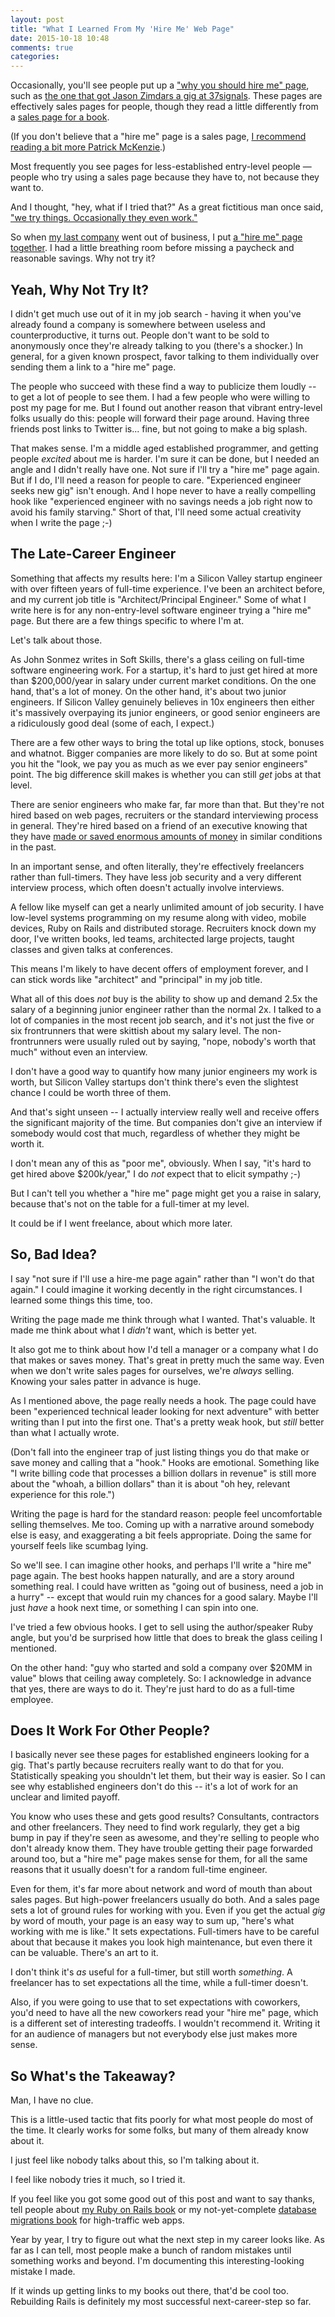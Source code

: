 ```yaml
---
layout: post
title: "What I Learned From My 'Hire Me' Web Page"
date: 2015-10-18 10:48
comments: true
categories: 
---
```


Occasionally, you'll see people put up a <a
href="http://jasonzimdars.com/svn/">"why you should hire me" page</a>,
such as <a
href="https://signalvnoise.com/posts/2709-sites-that-landed-jobs-at-37signals">the
one that got Jason Zimdars a gig at 37signals</a>. These pages are
effectively sales pages for people, though they read a little
differently from a <a href="http://rebuilding-rails.com">sales page
for a book</a>.

(If you don't believe that a "hire me" page is a sales page, <a
href="http://www.kalzumeus.com/2012/01/23/salary-negotiation/">I
recommend reading a bit more Patrick McKenzie</a>.)

Most frequently you see pages for less-established entry-level people
&mdash; people who try using a sales page because they have to, not
because they want to.

And I thought, "hey, what if I tried that?" As a great fictitious man
once said, <a href="http://archives.erfworld.com/Book%201/121">&quot;we try
things. Occasionally they even work.&quot;</a>

So when <a href="http://onlive.com">my last company</a> went out of
business, I put <a href="http://static.angelbob.com/jobsearch_2015">a
"hire me" page together</a>. I had a little breathing room before
missing a paycheck and reasonable savings. Why not try it?

## Yeah, Why Not Try It?

<!--more-->

I didn't get much use out of it in my job search - having it when
you've already found a company is somewhere between useless and
counterproductive, it turns out.  People don't want to be sold to
anonymously once they're already talking to you (there's a shocker.)
In general, for a given known prospect, favor talking to them
individually over sending them a link to a "hire me" page.

The people who succeed with these find a way to publicize them loudly
-- to get a lot of people to see them. I had a few people who were
willing to post my page for me. But I found out another reason that
vibrant entry-level folks usually do this: people will forward their
page around. Having three friends post links to Twitter is... fine,
but not going to make a big splash.

That makes sense. I'm a middle aged established programmer, and
getting people *excited* about me is harder. I'm sure it can be done,
but I needed an angle and I didn't really have one. Not sure if I'll
try a "hire me" page again. But if I do, I'll need a reason for people
to care. "Experienced engineer seeks new gig" isn't enough. And I hope
never to have a really compelling hook like "experienced engineer with
no savings needs a job right now to avoid his family starving."  Short
of that, I'll need some actual creativity when I write the page ;-)

## The Late-Career Engineer

Something that affects my results here: I'm a Silicon Valley startup
engineer with over fifteen years of full-time experience. I've been an
architect before, and my current job title is "Architect/Principal
Engineer." Some of what I write here is for any non-entry-level
software engineer trying a "hire me" page. But there are a few things
specific to where I'm at.

Let's talk about those.

As John Sonmez writes in Soft Skills, there's a glass ceiling on
full-time software engineering work. For a startup, it's hard to just
get hired at more than $200,000/year in salary under current market
conditions. On the one hand, that's a lot of money.  On the other
hand, it's about two junior engineers. If Silicon Valley genuinely
believes in 10x engineers then either it's massively overpaying its
junior engineers, or good senior engineers are a ridiculously good
deal (some of each, I expect.)

There are a few other ways to bring the total up like options, stock,
bonuses and whatnot. Bigger companies are more likely to do so.  But
at some point you hit the "look, we pay you as much as we ever pay
senior engineers" point. The big difference skill makes is whether
you can still *get* jobs at that level.

There are senior engineers who make far, far more than that. But
they're not hired based on web pages, recruiters or the standard
interviewing process in general.  They're hired based on a friend of
an executive knowing that they have <a
href="http://www.kalzumeus.com/2012/01/23/salary-negotiation/">made or
saved enormous amounts of money</a> in similar conditions in the past.

In an important sense, and often literally, they're effectively
freelancers rather than full-timers. They have less job security and a
very different interview process, which often doesn't actually involve
interviews.

A fellow like myself can get a nearly unlimited amount of job
security.  I have low-level systems programming on my resume along
with video, mobile devices, Ruby on Rails and distributed storage.
Recruiters knock down my door, I've written books, led teams,
architected large projects, taught classes and given talks at
conferences.

This means I'm likely to have decent offers of employment forever, and
I can stick words like "architect" and "principal" in my job title.

What all of this does *not* buy is the ability to show up and demand
2.5x the salary of a beginning junior engineer rather than the normal
2x. I talked to a lot of companies in the most recent job search, and
it's not just the five or six frontrunners that were skittish about my
salary level. The non-frontrunners were usually ruled out by saying,
"nope, nobody's worth that much" without even an interview.

I don't have a good way to quantify how many junior engineers my work
is worth, but Silicon Valley startups don't think there's even the
slightest chance I could be worth three of them.

And that's sight unseen -- I actually interview really well and
receive offers the significant majority of the time. But companies
don't give an interview if somebody would cost that much, regardless
of whether they might be worth it.

I don't mean any of this as "poor me", obviously. When I say, "it's
hard to get hired above $200k/year," I do *not* expect that to elicit
sympathy ;-)

But I can't tell you whether a "hire me" page might get you a raise in
salary, because that's not on the table for a full-timer at my level.

It could be if I went freelance, about which more later.

## So, Bad Idea?

I say "not sure if I'll use a hire-me page again" rather than "I won't
do that again." I could imagine it working decently in the right
circumstances. I learned some things this time, too.

Writing the page made me think through what I wanted. That's valuable. It
made me think about what I *didn't* want, which is better yet.

It also got me to think about how I'd tell a manager or a company what
I do that makes or saves money. That's great in pretty much the same
way. Even when we don't write sales pages for ourselves, we're
*always* selling. Knowing your sales patter in advance is huge.

As I mentioned above, the page really needs a hook. The page could
have been "experienced technical leader looking for next adventure"
with better writing than I put into the first one. That's a pretty
weak hook, but *still* better than what I actually wrote.

(Don't fall into the engineer trap of just listing things you do that
make or save money and calling that a "hook." Hooks are emotional.
Something like "I write billing code that processes a billion dollars
in revenue" is still more about the "whoah, a billion dollars" than it
is about "oh hey, relevant experience for this role.")

Writing the page is hard for the standard reason: people feel
uncomfortable selling themselves. Me too. Coming up with a narrative
around somebody else is easy, and exaggerating a bit feels
appropriate. Doing the same for yourself feels like scumbag lying.

So we'll see. I can imagine other hooks, and perhaps I'll write a
"hire me" page again. The best hooks happen naturally, and are a story
around something real. I could have written as "going out of business,
need a job in a hurry" -- except that would ruin my chances for a good
salary. Maybe I'll just *have* a hook next time, or something I can
spin into one.

I've tried a few obvious hooks. I get to sell using the author/speaker
Ruby angle, but you'd be surprised how little that does to break the
glass ceiling I mentioned.

On the other hand: "guy who started and sold a company over $20MM in
value" blows that ceiling away completely. So: I acknowledge in
advance that yes, there are ways to do it. They're just hard to do
as a full-time employee.

## Does It Work For Other People?

I basically never see these pages for established engineers looking
for a gig.  That's partly because recruiters really want to do that
for you. Statistically speaking you shouldn't let them, but their way
is easier. So I can see why established engineers don't do this --
it's a lot of work for an unclear and limited payoff.

You know who uses these and gets good results? Consultants,
contractors and other freelancers.  They need to find work regularly,
they get a big bump in pay if they're seen as awesome, and they're
selling to people who don't already know them. They have trouble
getting their page forwarded around too, but a "hire me" page makes
sense for them, for all the same reasons that it usually doesn't for a
random full-time engineer.

Even for them, it's far more about network and word of mouth than
about sales pages. But high-power freelancers usually do both. And a
sales page sets a lot of ground rules for working with you. Even if
you get the actual *gig* by word of mouth, your page is an easy way to
sum up, "here's what working with me is like." It sets expectations.
Full-timers have to be careful about that because it makes you look
high maintenance, but even there it can be valuable. There's an art to
it.

I don't think it's *as* useful for a full-timer, but still worth
*something*. A freelancer has to set expectations all the time, while
a full-timer doesn't.

Also, if you were going to use that to set expectations with
coworkers, you'd need to have all the new coworkers read your "hire
me" page, which is a different set of interesting tradeoffs. I
wouldn't recommend it. Writing it for an audience of managers but not
everybody else just makes more sense.

## So What's the Takeaway?

Man, I have no clue.

This is a little-used tactic that fits poorly for what most people do
most of the time. It clearly works for some folks, but many of them
already know about it.

I just feel like nobody talks about this, so I'm talking about it.

I feel like nobody tries it much, so I tried it.

If you feel like you got some good out of this post and want to say
thanks, tell people about <a href="http://rebuilding-rails.com">my
Ruby on Rails book</a> or my not-yet-complete <a
href="http://no-more-lost-data.com">database migrations book</a> for
high-traffic web apps.

Year by year, I try to figure out what the next step in my career
looks like. As far as I can tell, most people make a bunch of random
mistakes until something works and beyond. I'm documenting this
interesting-looking mistake I made.

If it winds up getting links to my books out there, that'd be cool
too. Rebuilding Rails is definitely my most successful
next-career-step so far.
